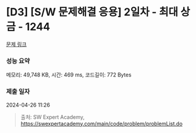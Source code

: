 # [D3] [S/W 문제해결 응용] 2일차 - 최대 상금 - 1244 

[문제 링크](https://swexpertacademy.com/main/code/problem/problemDetail.do?contestProbId=AV15Khn6AN0CFAYD) 

### 성능 요약

메모리: 49,748 KB, 시간: 469 ms, 코드길이: 772 Bytes

### 제출 일자

2024-04-26 11:26



> 출처: SW Expert Academy, https://swexpertacademy.com/main/code/problem/problemList.do